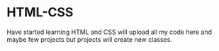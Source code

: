# HTML-CSS
Have started learning HTML and CSS will upload all my code here and maybe few projects but projects will create new classes.
